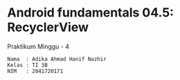 # Android fundamentals 04.5: RecyclerView

Praktikum  Minggu - 4  

    Nama  : Adika Ahmad Hanif Nazhir  
    Kelas : TI 3B  
    NIM   : 2041720171
